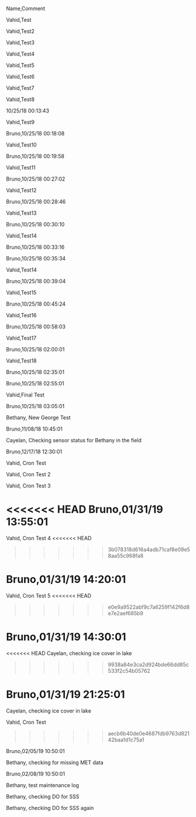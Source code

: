 Name,Comment

Vahid,Test 

Vahid,Test2

Vahid,Test3

Vahid,Test4

Vahid,Test5

Vahid,Test6

Vahid,Test7

Vahid,Test8

10/25/18 00:13:43

Vahid,Test9

Bruno,10/25/18 00:18:08

Vahid,Test10

Bruno,10/25/18 00:19:58

Vahid,Test11

Bruno,10/25/18 00:27:02

Vahid,Test12

Bruno,10/25/18 00:28:46

Vahid,Test13

Bruno,10/25/18 00:30:10

Vahid,Test14

Bruno,10/25/18 00:33:16

Bruno,10/25/18 00:35:34

Vahid,Test14

Bruno,10/25/18 00:39:04

Vahid,Test15

Bruno,10/25/18 00:45:24

Vahid,Test16

Bruno,10/25/18 00:58:03

Vahid,Test17

Bruno,10/25/18 02:00:01

Vahid,Test18

Bruno,10/25/18 02:35:01

Bruno,10/25/18 02:55:01

Vahid,Final Test

Bruno,10/25/18 03:05:01

Bethany, New George Test

Bruno,11/08/18 10:45:01

Cayelan, Checking sensor status for Bethany in the field

Bruno,12/17/18 12:30:01

Vahid, Cron Test

Vahid, Cron Test 2

Vahid, Cron Test 3

<<<<<<< HEAD
Bruno,01/31/19 13:55:01
=======
Vahid, Cron Test 4
<<<<<<< HEAD
>>>>>>> 3b078318d616a4adb71caf8e09e58aa55c968fa8

Bruno,01/31/19 14:20:01
=======

Vahid, Cron Test 5
<<<<<<< HEAD
>>>>>>> e0e9a9522abf9c7a6259f142f6d8e7e2aef685b9

Bruno,01/31/19 14:30:01
=======

<<<<<<< HEAD
Cayelan, checking ice cover in lake 
>>>>>>> 9938a84e3ca2d924bde66dd85c533f2c54b05762

Bruno,01/31/19 21:25:01
=======
Cayelan, checking ice cover in lake

Vahid, Cron Test
>>>>>>> aecb6b40de0e4687fdb9763d82142baa1d1c75a1

Bruno,02/05/19 10:50:01

Bethany, checking for missing MET data

Bruno,02/08/19 10:50:01

Bethany, test maintenance log

Bethany, checking DO for SSS

Bethany, checking DO for SSS again
